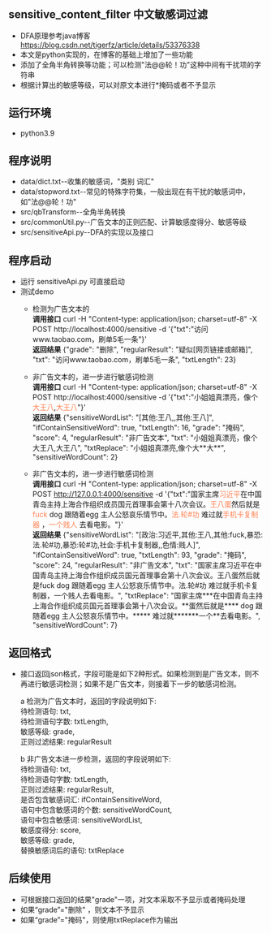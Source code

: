 ## sensitive_content_filter  中文敏感词过滤

- DFA原理参考java博客 https://blog.csdn.net/tigerfz/article/details/53376338
- 本文是python实现的，在博客的基础上增加了一些功能
- 添加了全角半角转换等功能；可以检测"法@@轮！功"这种中间有干扰项的字符串
- 根据计算出的敏感等级，可以对原文本进行*掩码或者不予显示

## 运行环境
- python3.9

## 程序说明
- data/dict.txt--收集的敏感词，"类别 词汇"
- data/stopword.txt--常见的特殊字符集，一般出现在有干扰的敏感词中，如"法@@轮！功"
- src/qbTransform--全角半角转换
- src/commonUtil.py--广告文本的正则匹配、计算敏感度得分、敏感等级
- src/sensitiveApi.py--DFA的实现以及接口

## 程序启动
- 运行 sensitiveApi.py 可直接启动
- 测试demo 
    - 检测为广告文本的  
    **调用接口** curl -H "Content-type: application/json; charset=utf-8" -X POST http://localhost:4000/sensitive -d '{"txt":"访问www.taobao.com，刷单5毛一条"}'  
    **返回结果** {"grade": "删除", "regularResult": "疑似[网页链接或邮箱]", "txt": "访问www.taobao.com，刷单5毛一条", "txtLength": 23}
    
    - 非广告文本的，进一步进行敏感词检测  
    **调用接口** curl -H "Content-type: application/json; charset=utf-8" -X POST http://localhost:4000/sensitive -d '{"txt":"小姐姐真漂亮，像个<font color=#FF7F50>大王八</font>,<font color=#FF7F50>大王八</font>"}'  
    **返回结果** {"sensitiveWordList": "[其他:王八,,其他:王八]", "ifContainSensitiveWord": true, "txtLength": 16, "grade": "掩码", "score": 4, "regularResult": "非广告文本", "txt": "小姐姐真漂亮，像个大王八,大王八", "txtReplace": "小姐姐真漂亮,像个大\*\*大\*\*", "sensitiveWordCount": 2}
      
     - 非广告文本的，进一步进行敏感词检测  
    **调用接口** curl -H "Content-type: application/json; charset=utf-8" -X POST http://127.0.0.1:4000/sensitive -d '{"txt":"国家主席<font color=#FF7F50>习近平</font>在中国青岛主持上海合作组织成员国元首理事会第十八次会议。<font color=#FF7F50>王八蛋</font>然后就是<font color=#FF7F50>fuck</font> dog 跟随着egg 主人公怒哀乐情节中。<font color=#FF7F50>法.轮#功</font> 难过就<font color=#FF7F50>手机卡复制器</font> ，<font color=#FF7F50>一个贱人</font> 去看电影。"}'  
    **返回结果** {"sensitiveWordList": "[政治:习近平,其他:王八,其他:fuck,暴恐:法.轮#功,暴恐:轮#功,社会:手机卡复制器,,色情:贱人]", "ifContainSensitiveWord": true, "txtLength": 93, "grade": "掩码",   "score": 24, "regularResult": "非广告文本", "txt": "国家主席习近平在中国青岛主持上海合作组织成员国元首理事会第十八次会议。王八蛋然后就是fuck dog 跟随着egg 主人公怒哀乐情节中。法.轮#功 难过就手机卡复制器，一个贱人去看电影。", "txtReplace": "国家主席\*\*\*在中国青岛主持上海合作组织成员国元首理事会第十八次会议。\*\*蛋然后就是\*\*\*\* dog 跟随着egg 主人公怒哀乐情节中。\*\*\*\*\* 难过就\*\*\*\*\*\*\*一个**去看电影。", "sensitiveWordCount": 7}
    
## 返回格式
- 接口返回json格式，字段可能是如下2种形式。如果检测到是广告文本，则不再进行敏感词检测；如果不是广告文本，则接着下一步的敏感词检测。

  a 检测为广告文本时，返回的字段说明如下:   
  待检测语句: txt,  
  待检测语句字数: txtLength,  
  敏感等级: grade,  
  正则过滤结果: regularResult  

  b 非广告文本进一步检测，返回的字段说明如下:   
  待检测语句: txt,  
  待检测语句字数: txtLength,  
  正则过滤结果: regularResult,  
  是否包含敏感词汇: ifContainSensitiveWord,  
  语句中包含敏感词的个数: sensitiveWordCount,  
  语句中包含敏感词: sensitiveWordList,  
  敏感度得分: score,  
  敏感等级: grade,  
  替换敏感词后的语句: txtReplace  
  
## 后续使用
- 可根据接口返回的结果"grade"一项，对文本采取不予显示或者掩码处理
- 如果“grade”="删除" ，则文本不予显示
- 如果“grade”="掩码"，则使用txtReplace作为输出

